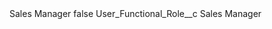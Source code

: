 <?xml version="1.0" encoding="UTF-8"?>
<CustomMetadata xmlns="http://soap.sforce.com/2006/04/metadata" xmlns:xsi="http://www.w3.org/2001/XMLSchema-instance" xmlns:xsd="http://www.w3.org/2001/XMLSchema">
    <label>Sales Manager</label>
    <protected>false</protected>
    <values>
        <field>User_Functional_Role__c</field>
        <value xsi:type="xsd:string">Sales Manager</value>
    </values>
</CustomMetadata>
